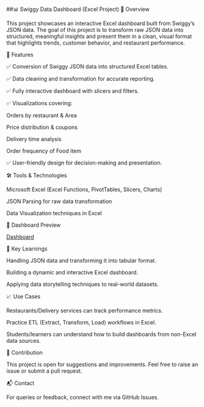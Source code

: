 ##📊 Swiggy Data Dashboard (Excel Project)
📝 Overview

This project showcases an interactive Excel dashboard built from Swiggy’s JSON data. The goal of this project is to transform raw JSON data into structured, meaningful insights and present them in a clean, visual format that highlights trends, customer behavior, and restaurant performance.

🚀 Features

✅ Conversion of Swiggy JSON data into structured Excel tables.

✅ Data cleaning and transformation for accurate reporting.

✅ Fully interactive dashboard with slicers and filters.

✅ Visualizations covering:

Orders by restaurant & Area

Price distribution & coupons

Delivery time analysis

Order frequency of Food item

✅ User-friendly design for decision-making and presentation.

🛠️ Tools & Technologies

Microsoft Excel (Excel Functions, PivotTables, Slicers, Charts)

JSON Parsing for raw data transformation

Data Visualization techniques in Excel

📸 Dashboard Preview

[Dashboard](https://github.com/user-attachments/assets/50dca9e3-7fc6-41e4-85d2-10898544ae51)

🔑 Key Learnings

Handling JSON data and transforming it into tabular format.

Building a dynamic and interactive Excel dashboard.

Applying data storytelling techniques to real-world datasets.

📈 Use Cases

Restaurants/Delivery services can track performance metrics.

Practice ETL (Extract, Transform, Load) workflows in Excel.

Students/learners can understand how to build dashboards from non-Excel data sources.

🤝 Contribution

This project is open for suggestions and improvements. Feel free to raise an issue or submit a pull request.

📬 Contact

For queries or feedback, connect with me via GitHub Issues.
